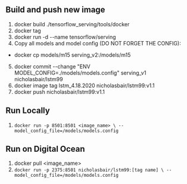 ## Build and push new image
1. docker build ./tensorflow_serving/tools/docker
2. docker tag <image from above> <name>
3. docker run -d --name <name from above> tensorflow/serving
4. Copy all models and model config (DO NOT FORGET THE CONFIG):
  - docker cp models/m15 serving_v2:/models/m15
5. docker commit --change "ENV MODEL_CONFIG=./models/models.config" serving_v1 nicholasbair/lstm99
6. docker image tag lstm_4.18.2020 nicholasbair/lstm99:v1.1
7. docker push nicholasbair/lstm99:v1.1

## Run Locally
1. `docker run -p 8501:8501 <image_name> \
--model_config_file=/models/models.config`

## Run on Digital Ocean
1. docker pull <image_name>
2. `docker run -p 2375:8501 nicholasbair/lstm99:[tag name] \
--model_config_file=/models/models.config`